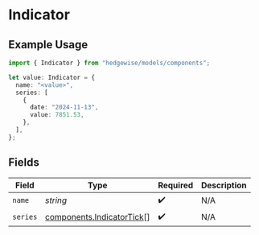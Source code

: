 # Indicator

## Example Usage

```typescript
import { Indicator } from "hedgewise/models/components";

let value: Indicator = {
  name: "<value>",
  series: [
    {
      date: "2024-11-13",
      value: 7851.53,
    },
  ],
};
```

## Fields

| Field                                                                  | Type                                                                   | Required                                                               | Description                                                            |
| ---------------------------------------------------------------------- | ---------------------------------------------------------------------- | ---------------------------------------------------------------------- | ---------------------------------------------------------------------- |
| `name`                                                                 | *string*                                                               | :heavy_check_mark:                                                     | N/A                                                                    |
| `series`                                                               | [components.IndicatorTick](../../models/components/indicatortick.md)[] | :heavy_check_mark:                                                     | N/A                                                                    |